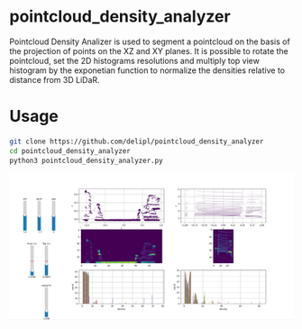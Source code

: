 # pointcloud_density_analyzer
Pointcloud Density Analizer is used to segment a pointcloud on the basis of the projection of points on the XZ and XY planes.
It is possible to rotate the pointcloud, set the 2D histograms resolutions and multiply top view histogram by the exponetian function to normalize the densities relative to distance from 3D LiDaR.

# Usage
```bash
git clone https://github.com/delipl/pointcloud_density_analyzer
cd pointcloud_density_analyzer
python3 pointcloud_density_analyzer.py
```
![View](.docs/view.png)
